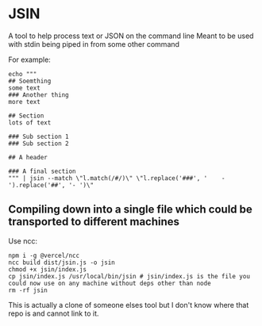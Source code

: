 # JSIN

A tool to help process text or JSON on the command line
Meant to be used with stdin being piped in from some other command

For example:
```
echo """
## Soemthing
some text
### Another thing
more text

## Section
lots of text

### Sub section 1
### Sub section 2

## A header

### A final section
""" | jsin --match \"l.match(/#/)\" \"l.replace('###', '    - ').replace('##', '- ')\"

```


## Compiling down into a single file which could be transported to different machines
Use ncc:

```
npm i -g @vercel/ncc 
ncc build dist/jsin.js -o jsin
chmod +x jsin/index.js
cp jsin/index.js /usr/local/bin/jsin # jsin/index.js is the file you could now use on any machine without deps other than node
rm -rf jsin
```




This is actually a clone of someone elses tool but I don't know where that repo is and cannot link to it.
